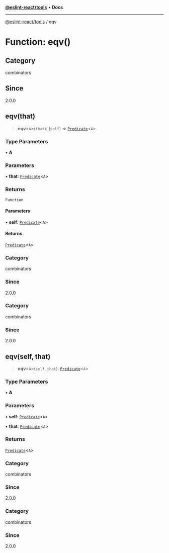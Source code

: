 [**@eslint-react/tools**](../README.md) • **Docs**

***

[@eslint-react/tools](../README.md) / eqv

# Function: eqv()

## Category

combinators

## Since

2.0.0

## eqv(that)

> **eqv**\<`A`\>(`that`): (`self`) => [`Predicate`](../interfaces/Predicate.md)\<`A`\>

### Type Parameters

• **A**

### Parameters

• **that**: [`Predicate`](../interfaces/Predicate.md)\<`A`\>

### Returns

`Function`

#### Parameters

• **self**: [`Predicate`](../interfaces/Predicate.md)\<`A`\>

#### Returns

[`Predicate`](../interfaces/Predicate.md)\<`A`\>

### Category

combinators

### Since

2.0.0

### Category

combinators

### Since

2.0.0

## eqv(self, that)

> **eqv**\<`A`\>(`self`, `that`): [`Predicate`](../interfaces/Predicate.md)\<`A`\>

### Type Parameters

• **A**

### Parameters

• **self**: [`Predicate`](../interfaces/Predicate.md)\<`A`\>

• **that**: [`Predicate`](../interfaces/Predicate.md)\<`A`\>

### Returns

[`Predicate`](../interfaces/Predicate.md)\<`A`\>

### Category

combinators

### Since

2.0.0

### Category

combinators

### Since

2.0.0
